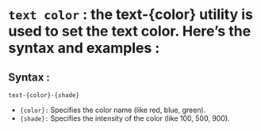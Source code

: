 # `text color` : the text-{color} utility is used to set the text color. Here’s the syntax and examples :

## Syntax :
```tailwind
text-{color}-{shade}
```

- `{color}:` Specifies the color name (like red, blue, green).
- `{shade}:` Specifies the intensity of the color (like 100, 500, 900).